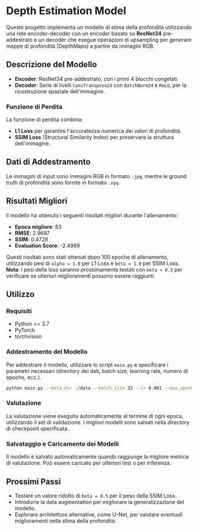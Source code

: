 # Depth Estimation Model

Questo progetto implementa un modello di stima della profondità utilizzando una rete encoder-decoder con un encoder basato su **ResNet34** pre-addestrato e un decoder che esegue operazioni di upsampling per generare mappe di profondità (DepthMaps) a partire da immagini RGB.

## Descrizione del Modello

- **Encoder**: ResNet34 pre-addestrato, con i primi 4 blocchi congelati.
- **Decoder**: Serie di livelli `ConvTranspose2d` con `BatchNorm2d` e `ReLU`, per la ricostruzione spaziale dell’immagine.

### Funzione di Perdita

La funzione di perdita combina:
- **L1 Loss** per garantire l'accuratezza numerica dei valori di profondità.
- **SSIM Loss** (Structural Similarity Index) per preservare la struttura dell'immagine.

## Dati di Addestramento

Le immagini di input sono immagini RGB in formato `.jpg`, mentre le ground truth di profondità sono fornite in formato `.npy`. 

## Risultati Migliori

Il modello ha ottenuto i seguenti risultati migliori durante l'allenamento:

- **Epoca migliore**: 83
- **RMSE**: 2.9697
- **SSIM**: 0.4728
- **Evaluation Score**: -2.4969

Questi risultati sono stati ottenuti dopo 100 epoche di allenamento, utilizzando pesi di `alpha = 1.0` per L1 Loss e `beta = 1.0` per SSIM Loss. 
**Nota**: i pesi della loss saranno prossimamente testati con `beta = 0.5` per verificare se ulteriori miglioramenti possono essere raggiunti.

## Utilizzo

### Requisiti

- Python >= 3.7
- PyTorch
- torchvision

### Addestramento del Modello

Per addestrare il modello, utilizzare lo script `main.py` e specificare i parametri necessari (directory dei dati, batch size, learning rate, numero di epoche, ecc.). 

```bash
python main.py --data_dir ./data --batch_size 32 --lr 0.001 --max_epochs 100
```

### Valutazione

La valutazione viene eseguita automaticamente al termine di ogni epoca, utilizzando il set di validazione. I migliori modelli sono salvati nella directory di checkpoint specificata.

### Salvataggio e Caricamento dei Modelli

Il modello è salvato automaticamente quando raggiunge la migliore metrica di valutazione. Può essere caricato per ulteriori test o per inferenza.

## Prossimi Passi

- Testare un valore ridotto di `beta = 0.5` per il peso della SSIM Loss.
- Introdurre la data augmentation per migliorare la generalizzazione del modello.
- Esplorare architetture alternative, come U-Net, per valutare eventuali miglioramenti nella stima della profondità.
